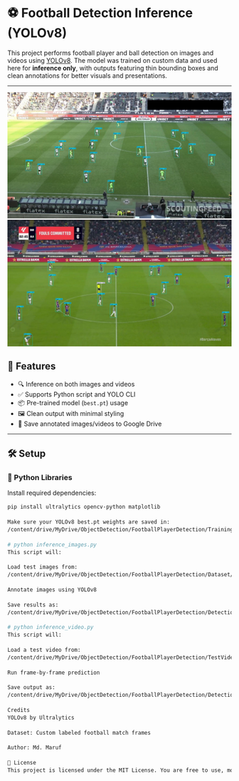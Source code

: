 # ⚽ Football Detection Inference (YOLOv8)

This project performs football player and ball detection on images and videos using [YOLOv8](https://github.com/ultralytics/ultralytics). The model was trained on custom data and used here for **inference only**, with outputs featuring thin bounding boxes and clean annotations for better visuals and presentations.

---
![Football Detection Example](Test_detection1.jpg)
![Football Detection Example](Test_detection4.jpg)

## 📌 Features

- 🔍 Inference on both images and videos
- ✅ Supports Python script and YOLO CLI
- 📦 Pre-trained model (`best.pt`) usage
- 🖼️ Clean output with minimal styling
- 💾 Save annotated images/videos to Google Drive

---

## 🛠️ Setup

### 🐍 Python Libraries

Install required dependencies:

```bash
pip install ultralytics opencv-python matplotlib

Make sure your YOLOv8 best.pt weights are saved in:
/content/drive/MyDrive/ObjectDetection/FootballPlayerDetection/TrainingResult/FootballDetection2/weights/best.pt

# python inference_images.py
This script will:

Load test images from:
/content/drive/MyDrive/ObjectDetection/FootballPlayerDetection/Dataset/test/images

Annotate images using YOLOv8

Save results as:
/content/drive/MyDrive/ObjectDetection/FootballPlayerDetection/DetectionResults/output_.jpg, etc.

# python inference_video.py
This script will:

Load a test video from:
/content/drive/MyDrive/ObjectDetection/FootballPlayerDetection/TestVideos/test.mp4

Run frame-by-frame prediction

Save output as:
/content/drive/MyDrive/ObjectDetection/FootballPlayerDetection/DetectionResults/pretty_output.mp4

Credits
YOLOv8 by Ultralytics

Dataset: Custom labeled football match frames

Author: Md. Maruf

📄 License
This project is licensed under the MIT License. You are free to use, modify, and distribute the code with attribution.

